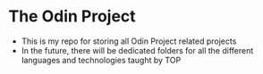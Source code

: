 # The Odin Project
- This is my repo for storing all Odin Project related projects
- In the future, there will be dedicated folders for all the different
languages and technologies taught by TOP